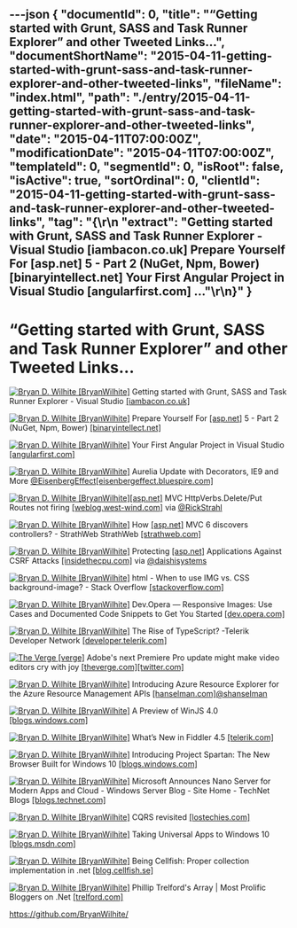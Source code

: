 ---json
{
  "documentId": 0,
  "title": "“Getting started with Grunt, SASS and Task Runner Explorer” and other Tweeted Links…",
  "documentShortName": "2015-04-11-getting-started-with-grunt-sass-and-task-runner-explorer-and-other-tweeted-links",
  "fileName": "index.html",
  "path": "./entry/2015-04-11-getting-started-with-grunt-sass-and-task-runner-explorer-and-other-tweeted-links",
  "date": "2015-04-11T07:00:00Z",
  "modificationDate": "2015-04-11T07:00:00Z",
  "templateId": 0,
  "segmentId": 0,
  "isRoot": false,
  "isActive": true,
  "sortOrdinal": 0,
  "clientId": "2015-04-11-getting-started-with-grunt-sass-and-task-runner-explorer-and-other-tweeted-links",
  "tag": "{\r\n  \"extract\": \"Getting started with Grunt, SASS and Task Runner Explorer - Visual Studio [iambacon.co.uk]        Prepare Yourself For [asp.net]  5 - Part 2 (NuGet, Npm, Bower) [binaryintellect.net]        Your First Angular Project in Visual Studio [angularfirst.com]  ...\"\r\n}"
}
---

# “Getting started with Grunt, SASS and Task Runner Explorer” and other Tweeted Links…

[<img alt="Bryan D. Wilhite [BryanWilhite]" src="https://songhay.blob.core.windows.net/shared-social-twitter/BryanWilhite.jpeg">](http://songhayblog.azurewebsites.net/ "Bryan D. Wilhite [BryanWilhite]") Getting started with Grunt, SASS and Task Runner Explorer - Visual Studio [[iambacon.co.uk]](http://www.iambacon.co.uk/blog/getting-started-with-grunt-sass-and-task-runner-explorer-visual-studio)

[<img alt="Bryan D. Wilhite [BryanWilhite]" src="https://songhay.blob.core.windows.net/shared-social-twitter/BryanWilhite.jpeg">](http://songhayblog.azurewebsites.net/ "Bryan D. Wilhite [BryanWilhite]") Prepare Yourself For [[asp.net]](http://www.asp.net/) 5 - Part 2 (NuGet, Npm, Bower) [[binaryintellect.net]](http://www.binaryintellect.net/articles/3efa224b-f513-4a50-9e98-3a553b5c8ead.aspx)

[<img alt="Bryan D. Wilhite [BryanWilhite]" src="https://songhay.blob.core.windows.net/shared-social-twitter/BryanWilhite.jpeg">](http://songhayblog.azurewebsites.net/ "Bryan D. Wilhite [BryanWilhite]") Your First Angular Project in Visual Studio [[angularfirst.com]](http://angularfirst.com/your-first-angular-project-in-visual-studio/)

[<img alt="Bryan D. Wilhite [BryanWilhite]" src="https://songhay.blob.core.windows.net/shared-social-twitter/BryanWilhite.jpeg">](http://songhayblog.azurewebsites.net/ "Bryan D. Wilhite [BryanWilhite]") Aurelia Update with Decorators, IE9 and More [@EisenbergEffect](http://twitter.com/EisenbergEffect)[[eisenbergeffect.bluespire.com]](http://eisenbergeffect.bluespire.com/aurelia-update-with-decorators-ie9-and-more/)

[<img alt="Bryan D. Wilhite [BryanWilhite]" src="https://songhay.blob.core.windows.net/shared-social-twitter/BryanWilhite.jpeg">](http://songhayblog.azurewebsites.net/ "Bryan D. Wilhite [BryanWilhite]")[[asp.net]](http://www.asp.net/) MVC HttpVerbs.Delete/Put Routes not firing [[weblog.west-wind.com]](http://weblog.west-wind.com/posts/2015/Apr/09/ASPNET-MVC-HttpVerbsDeletePut-Routes-not-firing) via [@RickStrahl](http://twitter.com/RickStrahl)

[<img alt="Bryan D. Wilhite [BryanWilhite]" src="https://songhay.blob.core.windows.net/shared-social-twitter/BryanWilhite.jpeg">](http://songhayblog.azurewebsites.net/ "Bryan D. Wilhite [BryanWilhite]") How [[asp.net]](http://www.asp.net/) MVC 6 discovers controllers? - StrathWeb StrathWeb [[strathweb.com]](http://www.strathweb.com/2015/04/asp-net-mvc-6-discovers-controllers/#comments)

[<img alt="Bryan D. Wilhite [BryanWilhite]" src="https://songhay.blob.core.windows.net/shared-social-twitter/BryanWilhite.jpeg">](http://songhayblog.azurewebsites.net/ "Bryan D. Wilhite [BryanWilhite]") Protecting [[asp.net]](http://www.asp.net/) Applications Against CSRF Attacks [[insidethecpu.com]](http://insidethecpu.com/2015/04/10/protecting-asp-net-applications-against-csrf-attacks/) via [@daishisystems](http://twitter.com/daishisystems)

[<img alt="Bryan D. Wilhite [BryanWilhite]" src="https://songhay.blob.core.windows.net/shared-social-twitter/BryanWilhite.jpeg">](http://songhayblog.azurewebsites.net/ "Bryan D. Wilhite [BryanWilhite]") html - When to use IMG vs. CSS background-image? - Stack Overflow [[stackoverflow.com]](http://stackoverflow.com/questions/492809/when-to-use-img-vs-css-background-image)

[<img alt="Bryan D. Wilhite [BryanWilhite]" src="https://songhay.blob.core.windows.net/shared-social-twitter/BryanWilhite.jpeg">](http://songhayblog.azurewebsites.net/ "Bryan D. Wilhite [BryanWilhite]") Dev.Opera — Responsive Images: Use Cases and Documented Code Snippets to Get You Started [[dev.opera.com]](https://dev.opera.com/articles/responsive-images/)

[<img alt="Bryan D. Wilhite [BryanWilhite]" src="https://songhay.blob.core.windows.net/shared-social-twitter/BryanWilhite.jpeg">](http://songhayblog.azurewebsites.net/ "Bryan D. Wilhite [BryanWilhite]") The Rise of TypeScript? -Telerik Developer Network [[developer.telerik.com]](http://developer.telerik.com/featured/the-rise-of-typescript/)

[<img alt="The Verge [verge]" src="https://songhay.blob.core.windows.net/shared-social-twitter/verge.png">](http://www.theverge.com/ "The Verge [verge]") Adobe's next Premiere Pro update might make video editors cry with joy [[theverge.com]](http://www.theverge.com/2015/4/9/8371531/premiere-pro-lightroom-style-color-correction-grading-adobe?utm_campaign=theverge&utm_content=chorus&utm_medium=social&utm_source=twitter)[[twitter.com]](https://twitter.com/verge/status/586015968264073217/photo/1)

[<img alt="Bryan D. Wilhite [BryanWilhite]" src="https://songhay.blob.core.windows.net/shared-social-twitter/BryanWilhite.jpeg">](http://songhayblog.azurewebsites.net/ "Bryan D. Wilhite [BryanWilhite]") Introducing Azure Resource Explorer for the Azure Resource Management APIs [[hanselman.com]](http://www.hanselman.com/blog/IntroducingAzureResourceExplorerForTheAzureResourceManagementAPIs.aspx)[@shanselman](http://twitter.com/shanselman)

[<img alt="Bryan D. Wilhite [BryanWilhite]" src="https://songhay.blob.core.windows.net/shared-social-twitter/BryanWilhite.jpeg">](http://songhayblog.azurewebsites.net/ "Bryan D. Wilhite [BryanWilhite]") A Preview of WinJS 4.0 [[blogs.windows.com]](http://blogs.windows.com/buildingapps/2015/03/27/a-preview-of-winjs-4-0/)

[<img alt="Bryan D. Wilhite [BryanWilhite]" src="https://songhay.blob.core.windows.net/shared-social-twitter/BryanWilhite.jpeg">](http://songhayblog.azurewebsites.net/ "Bryan D. Wilhite [BryanWilhite]") What’s New in Fiddler 4.5 [[telerik.com]](http://www.telerik.com/blogs/what-s-new-in-fiddler-4-5)

[<img alt="Bryan D. Wilhite [BryanWilhite]" src="https://songhay.blob.core.windows.net/shared-social-twitter/BryanWilhite.jpeg">](http://songhayblog.azurewebsites.net/ "Bryan D. Wilhite [BryanWilhite]") Introducing Project Spartan: The New Browser Built for Windows 10 [[blogs.windows.com]](http://blogs.windows.com/bloggingwindows/2015/03/30/introducing-project-spartan-the-new-browser-built-for-windows-10/)

[<img alt="Bryan D. Wilhite [BryanWilhite]" src="https://songhay.blob.core.windows.net/shared-social-twitter/BryanWilhite.jpeg">](http://songhayblog.azurewebsites.net/ "Bryan D. Wilhite [BryanWilhite]") Microsoft Announces Nano Server for Modern Apps and Cloud - Windows Server Blog - Site Home - TechNet Blogs [[blogs.technet.com]](http://blogs.technet.com/b/windowsserver/archive/2015/04/08/microsoft-announces-nano-server-for-modern-apps-and-cloud.aspx)

[<img alt="Bryan D. Wilhite [BryanWilhite]" src="https://songhay.blob.core.windows.net/shared-social-twitter/BryanWilhite.jpeg">](http://songhayblog.azurewebsites.net/ "Bryan D. Wilhite [BryanWilhite]") CQRS revisited [[lostechies.com]](https://lostechies.com/gabrielschenker/2015/04/07/cqrs-revisited/)

[<img alt="Bryan D. Wilhite [BryanWilhite]" src="https://songhay.blob.core.windows.net/shared-social-twitter/BryanWilhite.jpeg">](http://songhayblog.azurewebsites.net/ "Bryan D. Wilhite [BryanWilhite]") Taking Universal Apps to Windows 10 [[blogs.msdn.com]](http://blogs.msdn.com/b/microsoft_developer_switzerland_news/archive/2015/04/01/taking-universal-apps-to-windows-10-visual-studio-tools-for-windows-10-technical-preview.aspx)

[<img alt="Bryan D. Wilhite [BryanWilhite]" src="https://songhay.blob.core.windows.net/shared-social-twitter/BryanWilhite.jpeg">](http://songhayblog.azurewebsites.net/ "Bryan D. Wilhite [BryanWilhite]") Being Cellfish: Proper collection implementation in .net [[blog.cellfish.se]](http://blog.cellfish.se/2015/04/proper-collection-implementation-in-net.html?spref=tw)

[<img alt="Bryan D. Wilhite [BryanWilhite]" src="https://songhay.blob.core.windows.net/shared-social-twitter/BryanWilhite.jpeg">](http://songhayblog.azurewebsites.net/ "Bryan D. Wilhite [BryanWilhite]") Phillip Trelford's Array | Most Prolific Bloggers on .Net [[trelford.com]](http://www.trelford.com/blog/post/prolific.aspx)

<https://github.com/BryanWilhite/>

